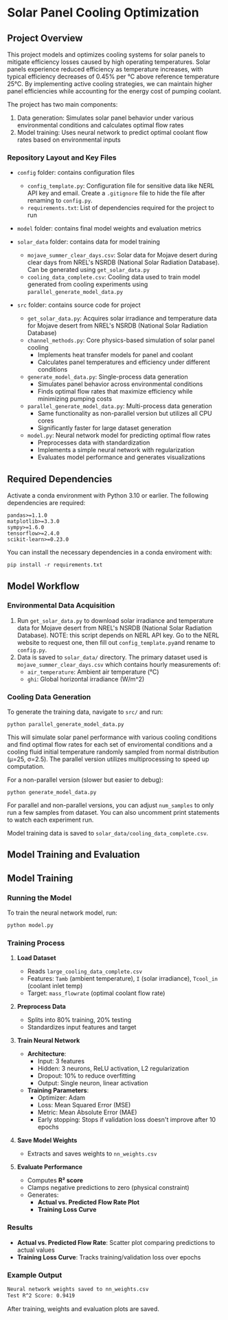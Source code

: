 # Solar Panel Cooling Optimization

## Project Overview

This project models and optimizes cooling systems for solar panels to mitigate efficiency losses caused by high operating temperatures. Solar panels experience reduced efficiency as temperature increases, with typical efficiency decreases of 0.45% per °C above reference temperature 25°C. By implementing active cooling strategies, we can maintain higher panel efficiencies while accounting for the energy cost of pumping coolant.

The project has two main components:
1. Data generation: Simulates solar panel behavior under various environmental conditions and calculates optimal flow rates
2. Model training: Uses neural network to predict optimal coolant flow rates based on environmental inputs

### Repository Layout and Key Files

- `config` folder: contains configuration files
  - `config_template.py`: Configuration file for sensitive data like NERL API key and email. Create a `.gitignore` file to hide the file after renaming to `config.py`.
  - `requirements.txt`: List of dependencies required for the project to run

- `model` folder: contains final model weights and evaluation metrics

- `solar_data` folder: contains data for model training
  - `mojave_summer_clear_days.csv`: Solar data for Mojave desert during clear days from NREL's NSRDB (National Solar Radiation Database). Can be generated using `get_solar_data.py`
  - `cooling_data_complete.csv`: Cooling data used to train model generated from cooling experiments using `parallel_generate_model_data.py`

- `src` folder: contains source code for project
  - `get_solar_data.py`: Acquires solar irradiance and temperature data for Mojave desert from NREL's NSRDB (National Solar Radiation Database)
  - `channel_methods.py`: Core physics-based simulation of solar panel cooling
    - Implements heat transfer models for panel and coolant
    - Calculates panel temperatures and efficiency under different conditions
  - `generate_model_data.py`: Single-process data generation
    - Simulates panel behavior across environmental conditions
    - Finds optimal flow rates that maximize efficiency while minimizing pumping costs
  - `parallel_generate_model_data.py`: Multi-process data generation
    - Same functionality as non-parallel version but utilizes all CPU cores
    - Significantly faster for large dataset generation
  - `model.py`: Neural network model for predicting optimal flow rates
    - Preprocesses data with standardization
    - Implements a simple neural network with regularization
    - Evaluates model performance and generates visualizations

## Required Dependencies

Activate a conda environment with Python 3.10 or earlier. The following dependencies are required:
```
pandas>=1.1.0
matplotlib>=3.3.0
sympy>=1.6.0
tensorflow>=2.4.0
scikit-learn>=0.23.0
```

You can install the necessary dependencies in a conda enviroment with:
```
pip install -r requirements.txt
```

## Model Workflow

### Environmental Data Acquisition
1. Run `get_solar_data.py` to download solar irradiance and temperature data for Mojave desert from NREL's NSRDB (National Solar Radiation Database). NOTE:
this script depends on NERL API key. Go to the NERL website to request one, then fill out `config_template.py`and rename to `config.py`.
2. Data is saved to `solar_data/` directory. The primary dataset used is `mojave_summer_clear_days.csv` which contains hourly measurements of:
   - `air_temperature`: Ambient air temperature (°C)
   - `ghi`: Global horizontal irradiance (W/m^2)

### Cooling Data Generation

To generate the training data, navigate to `src/` and run:
```
python parallel_generate_model_data.py
```
This will simulate solar panel performance with various cooling conditions and find optimal flow rates for each set of enviromental conditions and a cooling fluid initial temperature randomly sampled from normal distribution (μ=25, σ=2.5). The parallel version utilizes multiprocessing to speed up computation.

For a non-parallel version (slower but easier to debug):
```
python generate_model_data.py
```
For parallel and non-parallel versions, you can adjust `num_samples` to only run a few samples from dataset. You can also uncomment print statements to watch each experiment run.

Model training data is saved to `solar_data/cooling_data_complete.csv`.

## Model Training and Evaluation

## Model Training

### Running the Model
To train the neural network model, run:
```bash
python model.py
```

### Training Process

1. **Load Dataset**
   - Reads `large_cooling_data_complete.csv`
   - Features: `Tamb` (ambient temperature), `I` (solar irradiance), `Tcool_in` (coolant inlet temp)
   - Target: `mass_flowrate` (optimal coolant flow rate)

2. **Preprocess Data**
   - Splits into 80% training, 20% testing
   - Standardizes input features and target

3. **Train Neural Network**
   - **Architecture**:
     - Input: 3 features
     - Hidden: 3 neurons, ReLU activation, L2 regularization
     - Dropout: 10% to reduce overfitting
     - Output: Single neuron, linear activation
   - **Training Parameters**:
     - Optimizer: Adam
     - Loss: Mean Squared Error (MSE)
     - Metric: Mean Absolute Error (MAE)
     - Early stopping: Stops if validation loss doesn't improve after 10 epochs

4. **Save Model Weights**
   - Extracts and saves weights to `nn_weights.csv`

5. **Evaluate Performance**
   - Computes **R² score**
   - Clamps negative predictions to zero (physical constraint)
   - Generates:
     - **Actual vs. Predicted Flow Rate Plot**
     - **Training Loss Curve**

### Results

- **Actual vs. Predicted Flow Rate**: Scatter plot comparing predictions to actual values
- **Training Loss Curve**: Tracks training/validation loss over epochs

### Example Output
```bash
Neural network weights saved to nn_weights.csv
Test R^2 Score: 0.9419
```
After training, weights and evaluation plots are saved.

